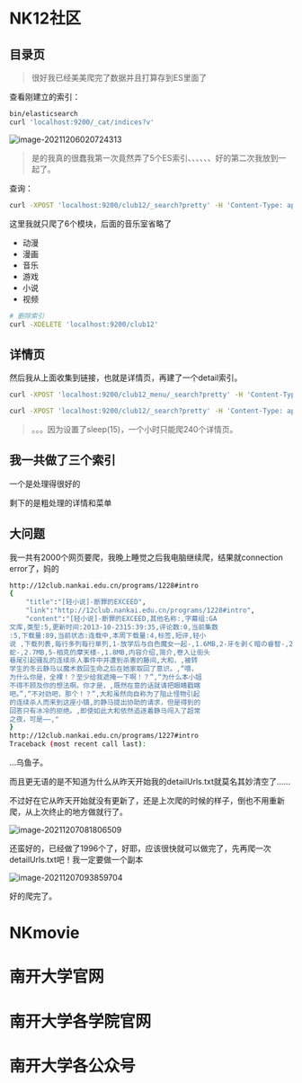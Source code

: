 # NK12社区

## 目录页

> 很好我已经美美爬完了数据并且打算存到ES里面了

查看刚建立的索引：

```bash
bin/elasticsearch
curl 'localhost:9200/_cat/indices?v'
```

![image-20211206020724313](C:/Users/16834/Desktop/%E4%BF%A1%E6%81%AF%E6%A3%80%E7%B4%A2%E5%AE%9E%E9%AA%8C/4%20%E5%AE%9E%E9%AA%8C4%2012.12/image-20211206020724313.png)

> 是的我真的很蠢我第一次竟然弄了5个ES索引、、、、、、好的第二次我放到一起了。

查询：

```bash
curl -XPOST 'localhost:9200/club12/_search?pretty' -H 'Content-Type: application/json' -d '{"query": { "match": {"标题":"Epub格式"} }}'
```

这里我就只爬了6个模块，后面的音乐室省略了

- 动漫
- 漫画
- 音乐
- 游戏
- 小说
- 视频

```bash
# 删除索引
curl -XDELETE 'localhost:9200/club12'
```

## 详情页

然后我从上面收集到链接，也就是详情页，再建了一个detail索引。

```bash
curl -XPOST 'localhost:9200/club12_menu/_search?pretty' -H 'Content-Type: application/json' -d '{"query": { "match": {"content":"排球少年"} }}'

curl -XPOST 'localhost:9200/club12/_search?pretty' -H 'Content-Type: application/json' -d '{"query": { "match_all": {} }}'
```

> 。。。因为设置了sleep(15)，一个小时只能爬240个详情页。

## 我一共做了三个索引

一个是处理得很好的

剩下的是粗处理的详情和菜单



## 大问题

我一共有2000个网页要爬，我晚上睡觉之后我电脑继续爬，结果就connection error了，妈的

```bash
http://12club.nankai.edu.cn/programs/1228#intro
{
    "title":"[轻小说]-断罪的EXCEED",
    "link":"http://12club.nankai.edu.cn/programs/1228#intro",
    "content":"[轻小说]-断罪的EXCEED,其他名称:,字幕组:GA
文库,类型:5,更新时间:2013-10-2315:39:35,评论数:0,当前集数
:5,下载量:89,当前状态:连载中,本周下载量:4,标签,短评,轻小
说 ,下载列表,每行多列每行单列,1-放学后与白色魔女一起-,1.6MB,2-牙を剥く暗の睿智-,2.8MB,3-如神者-,1.4MB,4-蠢动的双头
蛇-,2.7MB,5-相克的摩天楼-,1.8MB,内容介绍,简介,卷入让街头
巷尾引起骚乱的连续杀人事件中并遭到杀害的藤间,大和，,被转
学生的冬云静马以魔术救回生命之后在她家取回了意识。,“喂，
为什么你是，全裸！？至少给我遮掩一下啊！？”,“为什么本小姐
不得不顾及你的想法啊。你才是，,既然在意的话就请把眼睛戳瞎
吧。”,“不对劲吧，那个！？”,大和虽然向自称为了阻止怪物引起
的连续杀人而来到这座小镇,的静马提出协助的请求，但是得到的
回答只有冰冷的拒绝。,即使如此大和依然追逐着静马闯入了超常
之夜，可是——,"
}
http://12club.nankai.edu.cn/programs/1227#intro
Traceback (most recent call last):
```

...乌鱼子。

而且更无语的是不知道为什么从昨天开始我的detailUrls.txt就莫名其妙清空了……

不过好在它从昨天开始就没有更新了，还是上次爬的时候的样子，倒也不用重新爬，从上次终止的地方做就行了。

![image-20211207081806509](C:/Users/16834/Desktop/%E4%BF%A1%E6%81%AF%E6%A3%80%E7%B4%A2%E5%AE%9E%E9%AA%8C/4%20%E5%AE%9E%E9%AA%8C4%2012.12/image-20211207081806509.png)

还蛮好的，已经做了1996个了，好耶，应该很快就可以做完了，先再爬一次detailUrls.txt吧！我一定要做一个副本

![image-20211207093859704](C:/Users/16834/Desktop/%E4%BF%A1%E6%81%AF%E6%A3%80%E7%B4%A2%E5%AE%9E%E9%AA%8C/4%20%E5%AE%9E%E9%AA%8C4%2012.12/image-20211207093859704.png)

好的爬完了。

# NKmovie



# 南开大学官网

# 南开大学各学院官网

# 南开大学各公众号

